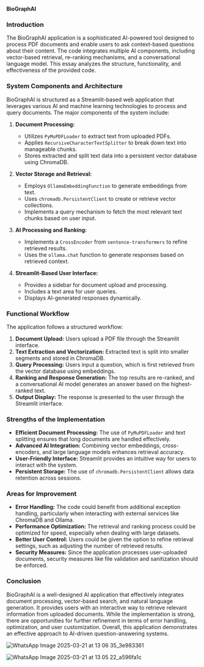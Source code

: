 **BioGraphAI**

### Introduction
The BioGraphAI application is a sophisticated AI-powered tool designed to process PDF documents and enable users to ask context-based questions about their content. The code integrates multiple AI components, including vector-based retrieval, re-ranking mechanisms, and a conversational language model. This essay analyzes the structure, functionality, and effectiveness of the provided code.

### System Components and Architecture
BioGraphAI is structured as a Streamlit-based web application that leverages various AI and machine learning technologies to process and query documents. The major components of the system include:

1. **Document Processing:**
   - Utilizes `PyMuPDFLoader` to extract text from uploaded PDFs.
   - Applies `RecursiveCharacterTextSplitter` to break down text into manageable chunks.
   - Stores extracted and split text data into a persistent vector database using ChromaDB.

2. **Vector Storage and Retrieval:**
   - Employs `OllamaEmbeddingFunction` to generate embeddings from text.
   - Uses `chromadb.PersistentClient` to create or retrieve vector collections.
   - Implements a query mechanism to fetch the most relevant text chunks based on user input.

3. **AI Processing and Ranking:**
   - Implements a `CrossEncoder` from `sentence-transformers` to refine retrieved results.
   - Uses the `ollama.chat` function to generate responses based on retrieved context.

4. **Streamlit-Based User Interface:**
   - Provides a sidebar for document upload and processing.
   - Includes a text area for user queries.
   - Displays AI-generated responses dynamically.

### Functional Workflow
The application follows a structured workflow:
1. **Document Upload:** Users upload a PDF file through the Streamlit interface.
2. **Text Extraction and Vectorization:** Extracted text is split into smaller segments and stored in ChromaDB.
3. **Query Processing:** Users input a question, which is first retrieved from the vector database using embeddings.
4. **Ranking and Response Generation:** The top results are re-ranked, and a conversational AI model generates an answer based on the highest-ranked text.
5. **Output Display:** The response is presented to the user through the Streamlit interface.

### Strengths of the Implementation
- **Efficient Document Processing:** The use of `PyMuPDFLoader` and text splitting ensures that long documents are handled effectively.
- **Advanced AI Integration:** Combining vector embeddings, cross-encoders, and large language models enhances retrieval accuracy.
- **User-Friendly Interface:** Streamlit provides an intuitive way for users to interact with the system.
- **Persistent Storage:** The use of `chromadb.PersistentClient` allows data retention across sessions.

### Areas for Improvement
- **Error Handling:** The code could benefit from additional exception handling, particularly when interacting with external services like ChromaDB and Ollama.
- **Performance Optimization:** The retrieval and ranking process could be optimized for speed, especially when dealing with large datasets.
- **Better User Control:** Users could be given the option to refine retrieval settings, such as adjusting the number of retrieved results.
- **Security Measures:** Since the application processes user-uploaded documents, security measures like file validation and sanitization should be enforced.

### Conclusion
BioGraphAI is a well-designed AI application that effectively integrates document processing, vector-based search, and natural language generation. It provides users with an interactive way to retrieve relevant information from uploaded documents. While the implementation is strong, there are opportunities for further refinement in terms of error handling, optimization, and user customization. Overall, this application demonstrates an effective approach to AI-driven question-answering systems.

![WhatsApp Image 2025-03-21 at 13 06 35_3e983361](https://github.com/user-attachments/assets/76d11dd3-6dd4-45c2-9d6d-682065d16636)

![WhatsApp Image 2025-03-21 at 13 05 22_a596fa1c](https://github.com/user-attachments/assets/9ea412d1-bb49-4b70-82bb-1e27d008c872)
